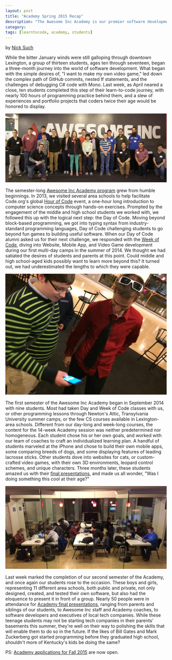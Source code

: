```yaml
---
layout: post
title: "Academy Spring 2015 Recap"
description: "The Awesome Inc Academy is our premier software development training program for youth."
category: 
tags: [learntocode, academy, students]
---
```


by [Nick Such](https://plus.google.com/+NickSuch/)

While the bitter January winds were still galloping through downtown Lexington, a group of thirteen students, ages ten through seventeen, began a three-month journey into the world of software development. What began with the simple desires of, "I want to make my own video game," led down the complex path of GitHub commits, nested If statements, and the challenges of debugging C# code with Mono. Last week, as April neared a close, ten students completed this step of their learn-to-code journey, with nearly 100 hours of programming practice behind them, and a slew of experiences and portfolio projects that coders twice their age would be honored to display.

<!--break-->

![Awesome Inc Academy Spring 2015 programming students and instructors](/img/blog/academy_s15_1.jpg)

The semester-long [Awesome Inc Academy program](http://www.awesomeincu.com/academy/) grew from humble beginnings. In 2013, we visited several area schools to help facilitate Code.org's global [Hour of Code](https://hourofcode.com/) event, a one-hour long introduction to computer science concepts through hands-on exercises. Prompted by the engagement of the middle and high school students we worked with, we followed this up with the logical next step: the Day of Code. Moving beyond block-based programming, we got into typing syntax from industry-standard programming languages, Day of Code challenging students to go beyond fun games to building useful software. When our Day of Code alumni asked us for their next challenge, we responded with the [Week of Code](http://www.awesomeincu.com/curriculum/#k12-week), diving into Website, Mobile App, and Video Game development during our first multi-day camps in the summer of 2014. We thought we had satiated the desires of students and parents at this point. Could middle and high school-aged kids possibly want to learn more beyond this? It turned out, we had underestimated the lengths to which they were capable.

![Awesome Inc Academy programming students shows iPhone app to Brian Raney](/img/blog/academy_s15_2.jpg)

The first semester of the Awesome Inc Academy began in September 2014 with nine students. Most had taken Day and Week of Code classes with us, or other programming lessons through Newton's Attic, Transylvania University summer camps, or the few CS courses available in Lexington-area schools. Different from our day-long and week-long courses, the content for the 14-week Academy session was neither predetermined nor homogeneous. Each student chose his or her own goals, and worked with our team of coaches to craft an individualized learning plan. A handful of students marveled at the iPhone and chose to build their own mobile apps, some comparing breeds of dogs, and some displaying features of leading lacrosse sticks. Other students dove into websites for cats, or custom-crafted video games, with their own 3D environments, leopard control schemes, and unique characters. Three months later, these students amazed us with their [final presentations](https://www.youtube.com/watch?v=ioax1z620vs), and made us all wonder, "Was I doing something this cool at their age?"

![Awesome Inc Academy students working on programming projects with instructors](/img/blog/academy_s15_3.jpg)

Last week marked the completion of our second semester of the Academy, and once again our students rose to the occasion. These boys and girls, representing 11 different area schools, both public and private, not only designed, created, and tested their own software, but also had the eloquence to present it in front of a group. Nearly 50 people were in attendance for [Academy final presentations](https://www.flickr.com/photos/awesomeinc/sets/72157652375068985/), ranging from parents and siblings of our students, to Awesome Inc staff and Academy coaches, to software developers and executives of local tech companies. While these teenage students may not be starting tech companies in their parents' basements this summer, they're well on their way to polishing the skills that will enable them to do so in the future. If the likes of Bill Gates and Mark Zuckerberg got started programming before they graduated high school, shouldn't more of Kentucky's kids be doing the same?

PS: [Academy applications for Fall 2015](http://www.awesomeincu.com/academy/) are now open.

<div class="a2a_kit a2a_kit_size_32 a2a_default_style">
	<a class="a2a_dd" href="https://www.addtoany.com/share"></a>
	<a class="a2a_button_facebook"></a>
	<a class="a2a_button_twitter"></a>
	<a class="a2a_button_linkedin"></a>
</div>
<script async src="https://static.addtoany.com/menu/page.js"></script>